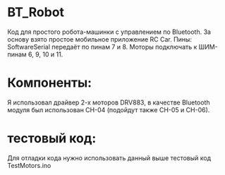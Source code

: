# BT_Robot
Код для простого робота-машинки с управлением по Bluetooth. За основу взято простое мобильное приложение RC Car.
Пины: 
SoftwareSerial передаёт по пинам 7 и 8.
Моторы подключать к ШИМ-пинам 6, 9, 10 и 11. 
# Компоненты:
Я использовал драйвер 2-х моторов DRV883, в качестве Bluetooth модуля был использован CH-04 (подойдут также CH-05 и CH-06).
# тестовый код:
Для отладки кода нужно использовать данный выше тестовый код TestMotors.ino
